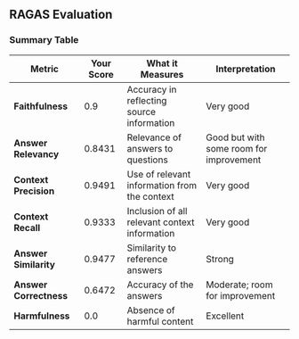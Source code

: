 
## RAGAS Evaluation

### Summary Table

| Metric                | Your Score | What it Measures                                               | Interpretation                                   |
|-----------------------|------------|---------------------------------------------------------------|--------------------------------------------------|
| **Faithfulness**      | 0.9        | Accuracy in reflecting source information                     | Very good                                        |
| **Answer Relevancy**  | 0.8431     | Relevance of answers to questions                              | Good but with some room for improvement         |
| **Context Precision** | 0.9491     | Use of relevant information from the context                   | Very good                                        |
| **Context Recall**    | 0.9333     | Inclusion of all relevant context information                   | Very good                                        |
| **Answer Similarity** | 0.9477     | Similarity to reference answers                                | Strong                                           |
| **Answer Correctness**| 0.6472     | Accuracy of the answers                                       | Moderate; room for improvement                  |
| **Harmfulness**       | 0.0        | Absence of harmful content                                    | Excellent                                        |

